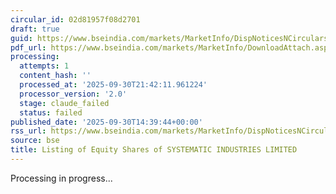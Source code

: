 ```yaml
---
circular_id: 02d81957f08d2701
draft: true
guid: https://www.bseindia.com/markets/MarketInfo/DispNoticesNCirculars.aspx?Noticeid={C3A12171-051A-42F1-9430-0B90E5ABAC9D}&noticeno=20250930-89&dt=09/30/2025&icount=89&totcount=114&flag=0
pdf_url: https://www.bseindia.com/markets/MarketInfo/DownloadAttach.aspx?id=20250930-89&attachedId=2f8263d2-cf56-42bc-ab97-34f1f07e0db6
processing:
  attempts: 1
  content_hash: ''
  processed_at: '2025-09-30T21:42:11.961224'
  processor_version: '2.0'
  stage: claude_failed
  status: failed
published_date: '2025-09-30T14:39:44+00:00'
rss_url: https://www.bseindia.com/markets/MarketInfo/DispNoticesNCirculars.aspx?Noticeid={C3A12171-051A-42F1-9430-0B90E5ABAC9D}&noticeno=20250930-89&dt=09/30/2025&icount=89&totcount=114&flag=0
source: bse
title: Listing of Equity Shares of SYSTEMATIC INDUSTRIES LIMITED
---
```


Processing in progress...